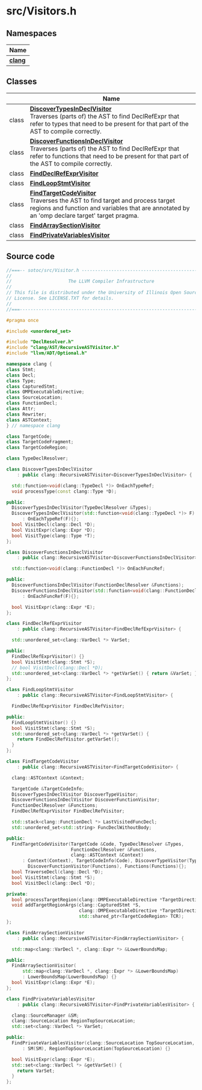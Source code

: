 # src/Visitors.h



## Namespaces

| Name           |
| -------------- |
| **[clang](../Namespaces/namespaceclang.md)**  |

## Classes

|                | Name           |
| -------------- | -------------- |
| class | **[DiscoverTypesInDeclVisitor](../Classes/classDiscoverTypesInDeclVisitor.md)** <br>Traverses (parts of) the AST to find DeclRefExpr that refer to types that need to be present for that part of the AST to compile correctly.  |
| class | **[DiscoverFunctionsInDeclVisitor](../Classes/classDiscoverFunctionsInDeclVisitor.md)** <br>Traverses (parts of) the AST to find DeclRefExpr that refer to functions that need to be present for that part of the AST to compile correctly.  |
| class | **[FindDeclRefExprVisitor](../Classes/classFindDeclRefExprVisitor.md)**  |
| class | **[FindLoopStmtVisitor](../Classes/classFindLoopStmtVisitor.md)**  |
| class | **[FindTargetCodeVisitor](../Classes/classFindTargetCodeVisitor.md)** <br>Traverses the AST to find target and process target regions and function and variables that are annotated by an 'omp declare target' target pragma.  |
| class | **[FindArraySectionVisitor](../Classes/classFindArraySectionVisitor.md)**  |
| class | **[FindPrivateVariablesVisitor](../Classes/classFindPrivateVariablesVisitor.md)**  |




## Source code
```cpp linenums="1"
//===-- sotoc/src/Visitor.h -----------------------------------------------===//
//
//                     The LLVM Compiler Infrastructure
//
// This file is distributed under the University of Illinois Open Source
// License. See LICENSE.TXT for details.
//
//===----------------------------------------------------------------------===//

#pragma once

#include <unordered_set>

#include "DeclResolver.h"
#include "clang/AST/RecursiveASTVisitor.h"
#include "llvm/ADT/Optional.h"

namespace clang {
class Stmt;
class Decl;
class Type;
class CapturedStmt;
class OMPExecutableDirective;
class SourceLocation;
class FunctionDecl;
class Attr;
class Rewriter;
class ASTContext;
} // namespace clang

class TargetCode;
class TargetCodeFragment;
class TargetCodeRegion;

class TypeDeclResolver;

class DiscoverTypesInDeclVisitor
    : public clang::RecursiveASTVisitor<DiscoverTypesInDeclVisitor> {

  std::function<void(clang::TypeDecl *)> OnEachTypeRef;
  void processType(const clang::Type *D);

public:
  DiscoverTypesInDeclVisitor(TypeDeclResolver &Types);
  DiscoverTypesInDeclVisitor(std::function<void(clang::TypeDecl *)> F)
      : OnEachTypeRef(F){};
  bool VisitDecl(clang::Decl *D);
  bool VisitExpr(clang::Expr *D);
  bool VisitType(clang::Type *T);
};

class DiscoverFunctionsInDeclVisitor
    : public clang::RecursiveASTVisitor<DiscoverFunctionsInDeclVisitor> {

  std::function<void(clang::FunctionDecl *)> OnEachFuncRef;

public:
  DiscoverFunctionsInDeclVisitor(FunctionDeclResolver &Functions);
  DiscoverFunctionsInDeclVisitor(std::function<void(clang::FunctionDecl *)> F)
      : OnEachFuncRef(F){};

  bool VisitExpr(clang::Expr *E);
};

class FindDeclRefExprVisitor
    : public clang::RecursiveASTVisitor<FindDeclRefExprVisitor> {

  std::unordered_set<clang::VarDecl *> VarSet;

public:
  FindDeclRefExprVisitor() {}
  bool VisitStmt(clang::Stmt *S);
  // bool VisitDecl(clang::Decl *D);
  std::unordered_set<clang::VarDecl *> *getVarSet() { return &VarSet; }
};

class FindLoopStmtVisitor
    : public clang::RecursiveASTVisitor<FindLoopStmtVisitor> {

  FindDeclRefExprVisitor FindDeclRefVisitor;

public:
  FindLoopStmtVisitor() {}
  bool VisitStmt(clang::Stmt *S);
  std::unordered_set<clang::VarDecl *> *getVarSet() {
    return FindDeclRefVisitor.getVarSet();
  }
};

class FindTargetCodeVisitor
    : public clang::RecursiveASTVisitor<FindTargetCodeVisitor> {

  clang::ASTContext &Context;

  TargetCode &TargetCodeInfo;
  DiscoverTypesInDeclVisitor DiscoverTypeVisitor;
  DiscoverFunctionsInDeclVisitor DiscoverFunctionVisitor;
  FunctionDeclResolver &Functions;
  FindDeclRefExprVisitor FindDeclRefVisitor;

  std::stack<clang::FunctionDecl *> LastVisitedFuncDecl;
  std::unordered_set<std::string> FuncDeclWithoutBody;

public:
  FindTargetCodeVisitor(TargetCode &Code, TypeDeclResolver &Types,
                        FunctionDeclResolver &Functions,
                        clang::ASTContext &Context)
      : Context(Context), TargetCodeInfo(Code), DiscoverTypeVisitor(Types),
        DiscoverFunctionVisitor(Functions), Functions(Functions){};
  bool TraverseDecl(clang::Decl *D);
  bool VisitStmt(clang::Stmt *S);
  bool VisitDecl(clang::Decl *D);

private:
  bool processTargetRegion(clang::OMPExecutableDirective *TargetDirective);
  void addTargetRegionArgs(clang::CapturedStmt *S,
                           clang::OMPExecutableDirective *TargetDirective,
                           std::shared_ptr<TargetCodeRegion> TCR);
};

class FindArraySectionVisitor
    : public clang::RecursiveASTVisitor<FindArraySectionVisitor> {

  std::map<clang::VarDecl *, clang::Expr *> &LowerBoundsMap;

public:
  FindArraySectionVisitor(
      std::map<clang::VarDecl *, clang::Expr *> &LowerBoundsMap)
      : LowerBoundsMap(LowerBoundsMap) {}
  bool VisitExpr(clang::Expr *E);
};

class FindPrivateVariablesVisitor
    : public clang::RecursiveASTVisitor<FindPrivateVariablesVisitor> {

  clang::SourceManager &SM;
  clang::SourceLocation RegionTopSourceLocation;
  std::set<clang::VarDecl *> VarSet;

public:
  FindPrivateVariablesVisitor(clang::SourceLocation TopSourceLocation, clang::SourceManager &SM)
      : SM(SM), RegionTopSourceLocation(TopSourceLocation) {}

  bool VisitExpr(clang::Expr *E);
  std::set<clang::VarDecl *> &getVarSet() {
    return VarSet;
  }
};
```



